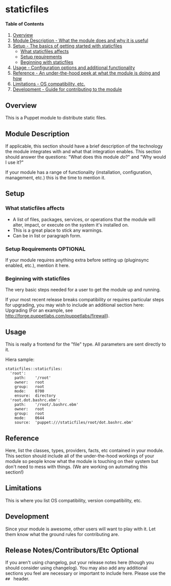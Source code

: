 # staticfiles

#### Table of Contents

1. [Overview](#overview)
2. [Module Description - What the module does and why it is useful](#module-description)
3. [Setup - The basics of getting started with staticfiles](#setup)
    * [What staticfiles affects](#what-staticfiles-affects)
    * [Setup requirements](#setup-requirements)
    * [Beginning with staticfiles](#beginning-with-staticfiles)
4. [Usage - Configuration options and additional functionality](#usage)
5. [Reference - An under-the-hood peek at what the module is doing and how](#reference)
5. [Limitations - OS compatibility, etc.](#limitations)
6. [Development - Guide for contributing to the module](#development)

## Overview

This is a Puppet module to distribute static files.

## Module Description

If applicable, this section should have a brief description of the technology
the module integrates with and what that integration enables. This section
should answer the questions: "What does this module *do*?" and "Why would I use
it?"

If your module has a range of functionality (installation, configuration,
management, etc.) this is the time to mention it.

## Setup

### What staticfiles affects

* A list of files, packages, services, or operations that the module will alter,
  impact, or execute on the system it's installed on.
* This is a great place to stick any warnings.
* Can be in list or paragraph form.

### Setup Requirements **OPTIONAL**

If your module requires anything extra before setting up (pluginsync enabled,
etc.), mention it here.

### Beginning with staticfiles

The very basic steps needed for a user to get the module up and running.

If your most recent release breaks compatibility or requires particular steps
for upgrading, you may wish to include an additional section here: Upgrading
(For an example, see http://forge.puppetlabs.com/puppetlabs/firewall).

## Usage

This is really a frontend for the "file" type.  All parameters are sent
directly to it.

Hiera sample:

```puppet
staticfiles::staticfiles:
  'root':
    path:    '/root'
    owner:   root
    group:   root
    mode:    0700
    ensure:  directory
  'root.dot.bashrc.ebm':
    path:    '/root/.bashrc.ebm'
    owner:   root
    group:   root
    mode:    0644
    source:  'puppet:///staticfiles/root/dot.bashrc.ebm'
```

## Reference

Here, list the classes, types, providers, facts, etc contained in your module.
This section should include all of the under-the-hood workings of your module so
people know what the module is touching on their system but don't need to mess
with things. (We are working on automating this section!)

## Limitations

This is where you list OS compatibility, version compatibility, etc.

## Development

Since your module is awesome, other users will want to play with it. Let them
know what the ground rules for contributing are.

## Release Notes/Contributors/Etc **Optional**

If you aren't using changelog, put your release notes here (though you should
consider using changelog). You may also add any additional sections you feel are
necessary or important to include here. Please use the `## ` header.

